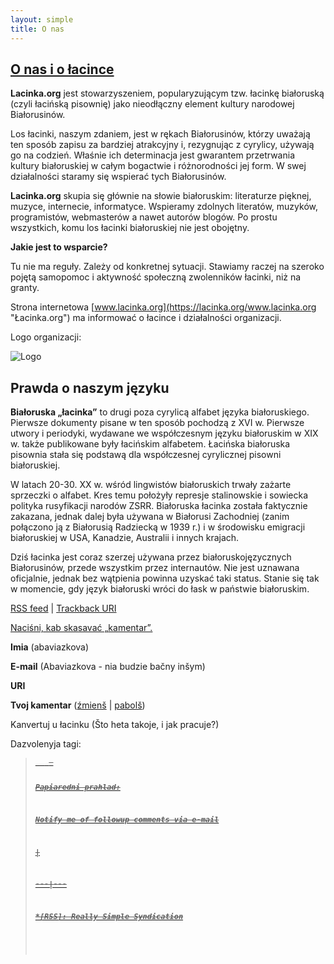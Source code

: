 ```yaml
---
layout: simple
title: O nas
---
```






## [O nas i o łacince](https://lacinka.org/?page_id=29 "O nas i o łacince")

**Lacinka.org** jest stowarzyszeniem, popularyzującym tzw. łacinkę białoruską
(czyli łacińską pisownię) jako nieodłączny element kultury narodowej
Białorusinów.

Los łacinki, naszym zdaniem, jest w rękach Białorusinów, którzy uważają ten
sposób zapisu za bardziej atrakcyjny i, rezygnując z cyrylicy, używają go na
codzień. Właśnie ich determinacja jest gwarantem przetrwania kultury
białoruskiej w całym bogactwie i różnorodności jej form. W swej działalności
staramy się wspierać tych Białorusinów.

**Lacinka.org** skupia się głównie na słowie białoruskim: literaturze pięknej,
muzyce, internecie, informatyce. Wspieramy zdolnych literatów, muzyków,
programistów, webmasterów a nawet autorów blogów. Po prostu wszystkich, komu
los łacinki białoruskiej nie jest obojętny.

**Jakie jest to wsparcie?**

Tu nie ma reguły. Zależy od konkretnej sytuacji. Stawiamy raczej na szeroko
pojętą samopomoc i aktywność społeczną zwolenników łacinki, niż na granty.

Strona internetowa [www.lacinka.org](https://lacinka.org/www.lacinka.org
"Łacinka.org") ma informować o łacince i działalności organizacji.

Logo organizacji:

![Logo](https://lacinka.org/wp-content/uploads/2006/07/lahatyp.png)

## Prawda o naszym języku

**Białoruska „łacinka”** to drugi poza cyrylicą alfabet języka białoruskiego.
Pierwsze dokumenty pisane w ten sposób pochodzą z XVI w. Pierwsze utwory i
periodyki, wydawane we współczesnym języku białoruskim w XIX w. także
publikowane były łacińskim alfabetem. Łacińska białoruska pisownia stała się
podstawą dla współczesnej cyrylicznej pisowni białoruskiej.

W latach 20-30. XX w. wśród lingwistów białoruskich trwały zażarte sprzeczki o
alfabet. Kres temu położyły represje stalinowskie i sowiecka polityka
rusyfikacji narodów ZSRR. Białoruska łacinka została faktycznie zakazana,
jednak dalej była używana w Białorusi Zachodniej (zanim połączono ją z
Białorusią Radziecką w 1939 r.) i w środowisku emigracji białoruskiej w USA,
Kanadzie, Australii i innych krajach.

Dziś łacinka jest coraz szerzej używana przez białoruskojęzycznych
Białorusinów, przede wszystkim przez internautów. Nie jest uznawana
oficjalnie, jednak bez wątpienia powinna uzyskać taki status. Stanie się tak w
momencie, gdy język białoruski wróci do łask w państwie białoruskim.

[RSS feed](https://lacinka.org/?feed=rss2&p=29) | [Trackback
URI](https://lacinka.org/wp-trackback.php?p=29)

[ Naciśni, kab skasavać „kamentar”. ](javascript:reRoot\(\))

**Imia** (abaviazkova)

**E-mail** (Abaviazkova - nia budzie bačny inšym)

**URI**

**Tvoj kamentar** ([źmienš](javascript:changeCommentSize\(-80\);) |
[pabolš](javascript:changeCommentSize\(80\)))

 Kanvertuj u łacinku (Što heta takoje, i jak pracuje?)

Dazvolenyja tagi: <a href="" title=""> <abbr title=""> <acronym title=""> <b>
<blockquote cite=""> <code> <em> <i> <strike> <strong>

Papiaredni prahlad:

Notify me of followup comments via e-mail


|

 
  
  
---|---  
  







 



  *[RSS]: Really Simple Syndication



